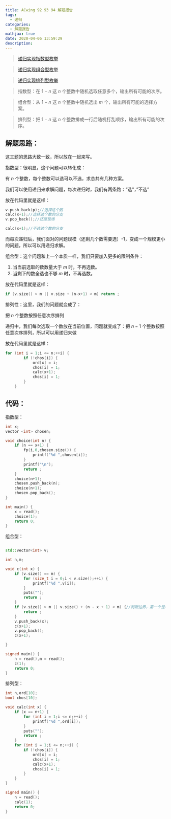 ```yaml
---
title: ACwing 92 93 94 解题报告
tags:
  - 递归
categories:
  - 解题报告
mathjax: true
date: 2020-04-06 13:59:29
description:
---
```



> [递归实现指数型枚举](<https://www.acwing.com/problem/content/94/>)

> [递归实现组合型枚举](<https://www.acwing.com/problem/content/95/>)

> [递归实现排列型枚举](<https://www.acwing.com/problem/content/96/>)


> 指数型：在 $1-n$ 这 $n$ 个整数中随机选取任意多个，输出所有可能的次序。

> 组合型：从 $1- n$ 这 $n$ 个整数中随机选出 $m$ 个，输出所有可能的选择方案。

> 排列型：把 $1-n$ 这 $n$ 个整数排成一行后随机打乱顺序，输出所有可能的次序。

<!-- more -->

## 解题思路：

这三题的思路大致一致，所以放在一起来写。

指数型：很明显，这个问题可以转化成：

有 $n$ 个整数，每个整数可以选可以不选，求总共有几种方案。

我们可以使用递归来求解问题，每次递归时，我们有两条路：“选"，”不选”

放在代码里就是这样：

```cpp
v.push_back(p);//选择这个数
calc(x+1);//选择这个数的分支
v.pop_back();//还原现场

calc(x+1);//不选这个数的分支
```

而每次递归后，我们面对的问题规模（还剩几个数需要选）-1，变成一个规模更小的问题，所以可以用递归求解。

组合型：这个问题和上一个本质一样，我们只要加入更多的限制条件：

1. 当当前选取的数数量大于 $m$ 时，不再选数。
2. 当剩下的数全选也不够 $m$ 时，不再选数。

放在代码里就是这样：

```cpp
if (v.size() > m || v.size + (n-x+1) < m) return ;
```

排列性：这里，我们的问题就变成了：

把 $n$ 个整数按照任意次序排列

递归中，我们每次选取一个数放在当前位置，问题就变成了：把 $n-1$ 个整数按照任意次序排列，所以可以用递归来做

放在代码里就是这样：

```cpp
for (int i = 1;i <= n;++i) {
		if (!chos[i]) {
			ord[x] = i;
			chos[i] = 1;
			calc(x+1);
			chos[i] = 1;
		}
	}
```



## 代码：

 指数型：

```cpp
int x;
vector <int> chosen;

void choice(int n) {
    if (n == x+1) {
        fp(i,0,chosen.size()) {
            printf("%d ",chosen[i]);
        }
        printf("\n");
        return ;
    }
    choice(n+1);
    chosen.push_back(n);
    choice(n+1);
    chosen.pop_back();
}

int main() {
    x = read();
    choice(1);
    return 0;
}
```

组合型：

```cpp

std::vector<int> v;

int n,m;

void c(int x) {
	if (v.size() == m) {
		for (size_t i = 0;i < v.size();++i) {
			printf("%d ",v[i]);
		}
		puts("");
		return ;
	}
	if (v.size() > m || v.size() + (n - x + 1) < m) {//判断边界，第一个是判断当前是否大于m个了，第二个判断是否选不够
		return ;
	}	
	v.push_back(x);
	c(x+1);
	v.pop_back();
	c(x+1);

}

signed main() {
	n = read(),m = read();
	c(1);
	return 0;
}
```

排列型：

```cpp
int n,ord[10];
bool chos[10];

void calc(int x) {
	if (x == n+1) {
		for (int i = 1;i <= n;++i) {
			printf("%d ",ord[i]);
		}
		puts("");
		return ;
	}
	for (int i = 1;i <= n;++i) {
		if (!chos[i]) {
			ord[x] = i;
			chos[i] = 1;
			calc(x+1);
			chos[i] = 1;
		}
	}
}

signed main() {
	n = read();
	calc(1);
	return 0;
}
```

